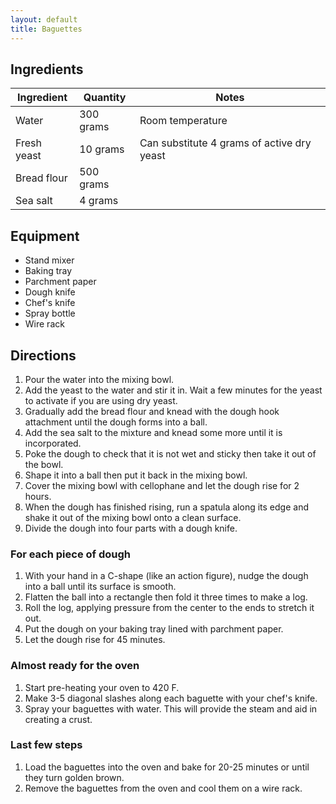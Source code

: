 ```yaml
---
layout: default
title: Baguettes
---
```

## Ingredients

Ingredient | Quantity | Notes
---|---|---
Water | 300 grams | Room temperature
Fresh yeast | 10 grams | Can substitute 4 grams of active dry yeast
Bread flour | 500 grams |
Sea salt | 4 grams |

## Equipment

* Stand mixer
* Baking tray
* Parchment paper
* Dough knife
* Chef's knife
* Spray bottle
* Wire rack

## Directions

1. Pour the water into the mixing bowl.
1. Add the yeast to the water and stir it in. Wait a few minutes for the yeast to activate if you are using dry yeast.
1. Gradually add the bread flour and knead with the dough hook attachment until the dough forms into a ball.
1. Add the sea salt to the mixture and knead some more until it is incorporated.
1. Poke the dough to check that it is not wet and sticky then take it out of the bowl.
1. Shape it into a ball then put it back in the mixing bowl.
1. Cover the mixing bowl with cellophane and let the dough rise for 2 hours.
1. When the dough has finished rising, run a spatula along its edge and shake it out of the mixing bowl onto a clean surface.
1. Divide the dough into four parts with a dough knife.

### For each piece of dough

1. With your hand in a C-shape (like an action figure), nudge the dough into a ball until its surface is smooth.
1. Flatten the ball into a rectangle then fold it three times to make a log.
1. Roll the log, applying pressure from the center to the ends to stretch it out.
1. Put the dough on your baking tray lined with parchment paper.
1. Let the dough rise for 45 minutes.

### Almost ready for the oven

1. Start pre-heating your oven to 420 F.
1. Make 3-5 diagonal slashes along each baguette with your chef's knife.
1. Spray your baguettes with water. This will provide the steam and aid in creating a crust.

### Last few steps

1. Load the baguettes into the oven and bake for 20-25 minutes or until they turn golden brown.
1. Remove the baguettes from the oven and cool them on a wire rack.
